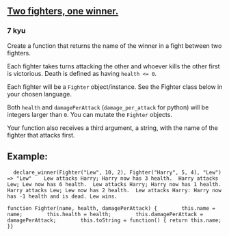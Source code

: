 <h2><a href=https://www.codewars.com/kata/577bd8d4ae2807c64b00045b/train/javascript target="_blank">Two fighters, one winner.</a></h2><h3>7 kyu</h3><p>Create a function that returns the name of the winner in a fight between two fighters.</p><p>Each fighter takes turns attacking the other and whoever kills the other first is victorious. Death is defined as having <code>health &lt;= 0</code>.</p><p>Each fighter will be a <code>Fighter</code> object/instance. See the Fighter class below in your chosen language.</p><p>Both <code>health</code> and <code>damagePerAttack</code> (<code>damage_per_attack</code> for python) will be integers larger than <code>0</code>. You can mutate the <code>Fighter</code> objects.</p><p>Your function also receives a third argument, a string, with the name of the fighter that attacks first.</p><h2 id="example">Example:</h2><pre><code>  declare_winner(Fighter("Lew", 10, 2), Fighter("Harry", 5, 4), "Lew") =&gt; "Lew"    Lew attacks Harry; Harry now has 3 health.  Harry attacks Lew; Lew now has 6 health.  Lew attacks Harry; Harry now has 1 health.  Harry attacks Lew; Lew now has 2 health.  Lew attacks Harry: Harry now has -1 health and is dead. Lew wins.</code></pre><pre><code class="language-javascript"><span class="cm-keyword">function</span> <span class="cm-def">Fighter</span>(<span class="cm-def">name</span>, <span class="cm-def">health</span>, <span class="cm-def">damagePerAttack</span>) {        <span class="cm-keyword">this</span>.<span class="cm-property">name</span> <span class="cm-operator">=</span> <span class="cm-variable-2">name</span>;        <span class="cm-keyword">this</span>.<span class="cm-property">health</span> <span class="cm-operator">=</span> <span class="cm-variable-2">health</span>;        <span class="cm-keyword">this</span>.<span class="cm-property">damagePerAttack</span> <span class="cm-operator">=</span> <span class="cm-variable-2">damagePerAttack</span>;        <span class="cm-keyword">this</span>.<span class="cm-property">toString</span> <span class="cm-operator">=</span> <span class="cm-keyword">function</span>() { <span class="cm-keyword">return</span> <span class="cm-keyword">this</span>.<span class="cm-property">name</span>; }}</code></pre><pre style="display: none;"><code class="language-python"><span class="cm-keyword">class</span> <span class="cm-def">Fighter</span>(<span class="cm-builtin">object</span>):    <span class="cm-keyword">def</span> <span class="cm-def">__init__</span>(<span class="cm-variable-2">self</span>, <span class="cm-variable">name</span>, <span class="cm-variable">health</span>, <span class="cm-variable">damage_per_attack</span>):        <span class="cm-variable-2">self</span>.<span class="cm-property">name</span> <span class="cm-operator">=</span> <span class="cm-variable">name</span>        <span class="cm-variable-2">self</span>.<span class="cm-property">health</span> <span class="cm-operator">=</span> <span class="cm-variable">health</span>        <span class="cm-variable-2">self</span>.<span class="cm-property">damage_per_attack</span> <span class="cm-operator">=</span> <span class="cm-variable">damage_per_attack</span>            <span class="cm-keyword">def</span> <span class="cm-def">__str__</span>(<span class="cm-variable-2">self</span>): <span class="cm-keyword">return</span> <span class="cm-string">"Fighter({}, {}, {})"</span>.<span class="cm-property">format</span>(<span class="cm-variable-2">self</span>.<span class="cm-property">name</span>, <span class="cm-variable-2">self</span>.<span class="cm-property">health</span>, <span class="cm-variable-2">self</span>.<span class="cm-property">damage_per_attack</span>)    <span class="cm-variable">__repr__</span><span class="cm-operator">=</span><span class="cm-variable">__str__</span></code></pre><pre style="display: none;"><code class="language-java"><span class="cm-keyword">public</span> <span class="cm-keyword">class</span> <span class="cm-def">Fighter</span> {  <span class="cm-keyword">public</span> <span class="cm-type">String</span> <span class="cm-variable">name</span>;  <span class="cm-keyword">public</span> <span class="cm-type">int</span> <span class="cm-variable">health</span>, <span class="cm-variable">damagePerAttack</span>;  <span class="cm-keyword">public</span> <span class="cm-variable">Fighter</span>(<span class="cm-type">String</span> <span class="cm-variable">name</span>, <span class="cm-type">int</span> <span class="cm-variable">health</span>, <span class="cm-type">int</span> <span class="cm-variable">damagePerAttack</span>) {    <span class="cm-keyword">this</span>.<span class="cm-variable">name</span> <span class="cm-operator">=</span> <span class="cm-variable">name</span>;    <span class="cm-keyword">this</span>.<span class="cm-variable">health</span> <span class="cm-operator">=</span> <span class="cm-variable">health</span>;    <span class="cm-keyword">this</span>.<span class="cm-variable">damagePerAttack</span> <span class="cm-operator">=</span> <span class="cm-variable">damagePerAttack</span>;  }}</code></pre><pre style="display: none;"><code class="language-csharp"><span class="cm-keyword">public</span> <span class="cm-keyword">class</span> <span class="cm-def">Fighter</span> {  <span class="cm-keyword">public</span> <span class="cm-type">string</span> <span class="cm-variable">Name</span>;  <span class="cm-keyword">public</span> <span class="cm-type">int</span> <span class="cm-variable">Health</span>, <span class="cm-variable">DamagePerAttack</span>;  <span class="cm-keyword">public</span> <span class="cm-variable">Fighter</span>(<span class="cm-type">string</span> <span class="cm-variable">name</span>, <span class="cm-type">int</span> <span class="cm-variable">health</span>, <span class="cm-type">int</span> <span class="cm-variable">damagePerAttack</span>) {    <span class="cm-keyword">this</span>.<span class="cm-variable">Name</span> <span class="cm-operator">=</span> <span class="cm-variable">name</span>;    <span class="cm-keyword">this</span>.<span class="cm-variable">Health</span> <span class="cm-operator">=</span> <span class="cm-variable">health</span>;    <span class="cm-keyword">this</span>.<span class="cm-variable">DamagePerAttack</span> <span class="cm-operator">=</span> <span class="cm-variable">damagePerAttack</span>;  }}</code></pre><pre style="display: none;"><code class="language-clojure"><span class="cm-variable">Technical</span> <span class="cm-variable">note:</span> <span class="cm-variable">The</span> <span class="cm-keyword">second</span> <span class="cm-variable">fighter</span> <span class="cm-variable">argument</span> <span class="cm-bracket">(</span><span class="cm-builtin">f2</span><span class="cm-bracket">)</span> <span class="cm-variable">always</span> <span class="cm-variable">attacks</span> <span class="cm-variable">first.</span><span class="cm-bracket">(</span><span class="cm-keyword">defrecord</span> <span class="cm-variable">Fighter</span> <span class="cm-bracket">[</span><span class="cm-keyword">name</span> <span class="cm-variable">hp</span> <span class="cm-variable">attack</span><span class="cm-bracket">]</span><span class="cm-bracket">)</span></code></pre><pre style="display: none;"><code class="language-cpp"><span class="cm-keyword">class</span> <span class="cm-def">Fighter</span>{<span class="cm-keyword">private</span>:    <span class="cm-variable">std::string</span> <span class="cm-variable">name</span>;        <span class="cm-type">int</span> <span class="cm-variable">health</span>;        <span class="cm-type">int</span> <span class="cm-variable">damagePerAttack</span>;<span class="cm-keyword">public</span>:    <span class="cm-variable">Fighter</span>(<span class="cm-variable">std::string</span> <span class="cm-variable">name</span>, <span class="cm-type">int</span> <span class="cm-variable">health</span>, <span class="cm-type">int</span> <span class="cm-variable">damagePerAttack</span>)    {        <span class="cm-keyword">this</span><span class="cm-operator">-&gt;</span><span class="cm-variable">name</span> <span class="cm-operator">=</span> <span class="cm-variable">name</span>;        <span class="cm-keyword">this</span><span class="cm-operator">-&gt;</span><span class="cm-variable">health</span> <span class="cm-operator">=</span> <span class="cm-variable">health</span>;        <span class="cm-keyword">this</span><span class="cm-operator">-&gt;</span><span class="cm-variable">damagePerAttack</span> <span class="cm-operator">=</span> <span class="cm-variable">damagePerAttack</span>;    }        <span class="cm-variable">~Fighter</span>() { };        <span class="cm-variable">std::string</span> <span class="cm-variable">getName</span>()    {        <span class="cm-keyword">return</span> <span class="cm-variable">name</span>;    }        <span class="cm-type">int</span> <span class="cm-variable">getHealth</span>()    {        <span class="cm-keyword">return</span> <span class="cm-variable">health</span>;    }        <span class="cm-type">int</span> <span class="cm-variable">getDamagePerAttack</span>()    {        <span class="cm-keyword">return</span> <span class="cm-variable">damagePerAttack</span>;    }        <span class="cm-type">void</span> <span class="cm-variable">setHealth</span>(<span class="cm-type">int</span> <span class="cm-variable">value</span>)    {        <span class="cm-variable">health</span> <span class="cm-operator">=</span> <span class="cm-variable">value</span>;    }};</code></pre><pre style="display: none;"><code class="language-go"><span class="cm-keyword">type</span> <span class="cm-variable">Fighter</span> <span class="cm-keyword">struct</span> {    <span class="cm-variable">Name</span>            <span class="cm-keyword">string</span>    <span class="cm-variable">Health</span>          <span class="cm-keyword">int</span>    <span class="cm-variable">DamagePerAttack</span> <span class="cm-keyword">int</span>}</code></pre>